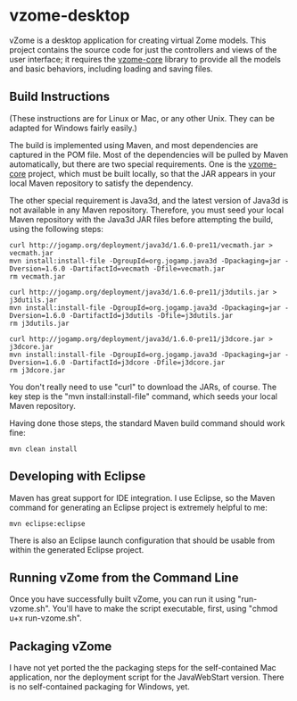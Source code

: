 vzome-desktop
=============

vZome is a desktop application for creating virtual Zome models.  This project contains the source code for just the controllers and views of the user interface; it requires the [vzome-core](https://github.com/vorth/vzome-core/) library to provide all the models and basic behaviors, including loading and saving files.

Build Instructions
-------------

(These instructions are for Linux or Mac, or any other Unix.  They can be adapted for Windows fairly easily.)

The build is implemented using Maven, and most dependencies are captured in the POM file.  Most of the dependencies will be pulled by Maven automatically, but there are two special requirements.  One is the [vzome-core](https://github.com/vorth/vzome-core/) project, which must be built locally, so that the JAR appears in your local Maven repository to satisfy the dependency.

The other special requirement is Java3d, and the latest version of Java3d is not available in any Maven repository.  Therefore, you must seed your local Maven repository with the Java3d JAR files before attempting the build, using the following steps:

    curl http://jogamp.org/deployment/java3d/1.6.0-pre11/vecmath.jar > vecmath.jar
    mvn install:install-file -DgroupId=org.jogamp.java3d -Dpackaging=jar -Dversion=1.6.0 -DartifactId=vecmath -Dfile=vecmath.jar
    rm vecmath.jar

    curl http://jogamp.org/deployment/java3d/1.6.0-pre11/j3dutils.jar > j3dutils.jar
    mvn install:install-file -DgroupId=org.jogamp.java3d -Dpackaging=jar -Dversion=1.6.0 -DartifactId=j3dutils -Dfile=j3dutils.jar
    rm j3dutils.jar

    curl http://jogamp.org/deployment/java3d/1.6.0-pre11/j3dcore.jar > j3dcore.jar
    mvn install:install-file -DgroupId=org.jogamp.java3d -Dpackaging=jar -Dversion=1.6.0 -DartifactId=j3dcore -Dfile=j3dcore.jar
    rm j3dcore.jar

You don't really need to use "curl" to download the JARs, of course.  The key step is the "mvn install:install-file" command, which seeds your local Maven repository.

Having done those steps, the standard Maven build command should work fine:

    mvn clean install

Developing with Eclipse
-------------

Maven has great support for IDE integration.  I use Eclipse, so the Maven command for generating an Eclipse project is extremely helpful to me:

    mvn eclipse:eclipse
    
There is also an Eclipse launch configuration that should be usable from within the generated Eclipse project.

Running vZome from the Command Line
--------------

Once you have successfully built vZome, you can run it using "run-vzome.sh".  You'll have to make the script executable, first, using "chmod u+x run-vzome.sh".

Packaging vZome
---------------

I have not yet ported the the packaging steps for the self-contained Mac application, nor the deployment script for the JavaWebStart version.  There is no self-contained packaging for Windows, yet.

